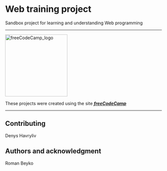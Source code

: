 # Web training project

Sandbox project for learning and understanding Web programming 
___________

<img src="https://cdn.freecodecamp.org/platform/universal/fcc_primary.svg" alt="freeСodeСamp_logo" width="200" color="red" />

These projects were created using the site ***[freeСodeСamp](https://www.freecodecamp.org/learn/)***

___________

## **Contributing**
Denys Havryliv
## **Authors and acknowledgment**
Roman Beyko

